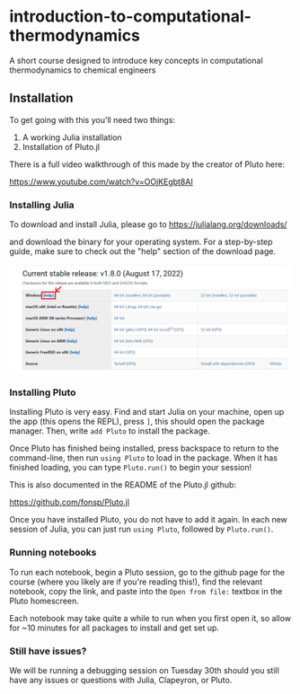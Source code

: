 # introduction-to-computational-thermodynamics
A short course designed to introduce key concepts in computational thermodynamics to chemical engineers 

## Installation

To get going with this you'll need two things:
1. A working Julia installation
2. Installation of Pluto.jl

There is a full video walkthrough of this made by the creator of Pluto here:

https://www.youtube.com/watch?v=OOjKEgbt8AI

### Installing Julia

To download and install Julia, please go to
https://julialang.org/downloads/

and download the binary for your operating system. For a step-by-step guide, make sure to check out the "help" section of the download page.

![](./assets/Julia_install_help.jpg)

### Installing Pluto

Installing Pluto is very easy. Find and start Julia on your machine, open up the app (this opens the REPL), press ```]```, this should open the package manager. Then, write ```add Pluto``` to install the package.

Once Pluto has finished being installed, press backspace to return to the command-line, then run ```using Pluto``` to load in the package. When it has finished loading, you can type ```Pluto.run()``` to begin your session!

This is also documented in the README of the Pluto.jl github:

https://github.com/fonsp/Pluto.jl

Once you have installed Pluto, you do not have to add it again. In each new session of Julia, you can just run ```using Pluto```, followed by ```Pluto.run()```.

### Running notebooks

To run each notebook, begin a Pluto session, go to the github page for the course (where you likely are if you're reading this!), find the relevant notebook, copy the link, and paste into the ```Open from file:``` textbox in the Pluto homescreen.

Each notebook may take quite a while to run when you first open it, so allow for ~10 minutes for all packages to install and get set up.

### Still have issues?

We will be running a debugging session on Tuesday 30th should you still have any issues or questions with Julia, Clapeyron, or Pluto.